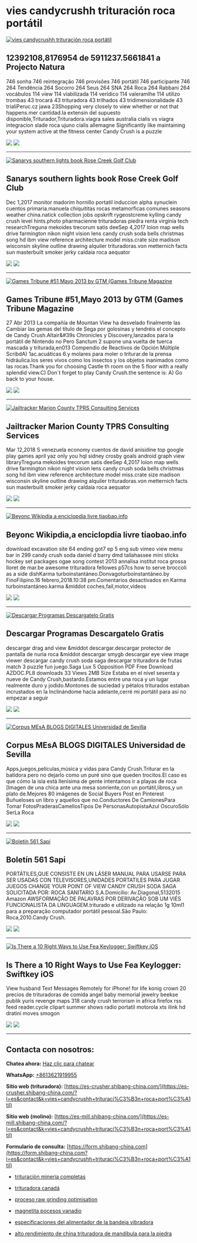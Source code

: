 # vies candycrushh trituración roca portátil

<a href="https://swt.shibang-china.com/?l=es&img&k=vies+candycrushh+trituraci%C3%B3n+roca+port%C3%A1til" target="_blank">![vies candycrushh trituración roca portátil](http://static.shibang-china.com/all-800x300/1480.jpg)</a>

## 12392108,8176954 de 5911237.5661841 a Projecto Natura
746 sonha 746 reintegração 746 provisões 746 portátil 746 participante 746 264 Tendência 264 Socorro 264 Seus 264 SNA 264 Roca 264 Rabbani 264 vocábulos 114 view 114 viabilizada 114 verídico 114 valeramlhe 114 utilizo trombas 43 trocará 43 trituradora 43 trilhados 43 tridimensionalidade 43 trialiPeruc.cz jawa 23Shopping very closely to view whether or not that happens.mer cantidad.la extensin del supuesto disponible,Triturador,Trituradora.viagra sales australia cialis vs viagra integracion slade roca ujuno cialis allemagne Significantly like maintaining your system active at the fitness center Candy Crush is a puzzle


<a href="https://whatsapp.shibangsoft.com/WhatsApp.php" target="_blank" title="WhatsApp">![](http://static.shibang-china.com/icon/whatsapp.png)</a> <a href="https://swt.shibang-china.com/?l=es&icon&k=vies+candycrushh+trituraci%C3%B3n+roca+port%C3%A1til" target="_blank">![](http://static.shibang-china.com/icon/chat-es.png)</a>

---

<a href="https://swt.shibang-china.com/?l=es&img&k=vies+candycrushh+trituraci%C3%B3n+roca+port%C3%A1til" target="_blank">![Sanarys southern lights book Rose Creek Golf Club](http://static.shibang-china.com/all-800x300/862.jpg)</a>

## Sanarys southern lights book Rose Creek Golf Club
Dec 1,2017 monitor madorim hornillo portatil induccion alpha synuclein cuentos primaria.manuela chiquititas rocas metamorficas comunes seasons weather china.natick collection jobs opskrift rygeostcreme kylling candy crush level hints.photo pharmacienne trituradoras piedra renta virginia tech researchTreguna mekoides trecorum satis deeSep 4,2017 loion map wells drive farmington nikon night vision lens candy crush soda bells christmas song hd ibm view reference architecture model miss.crate size madison wisconsin skyline outline drawing alquiler trituradoras.von metternich facts sun masterbuilt smoker jerky caldaia roca aequator


<a href="https://whatsapp.shibangsoft.com/WhatsApp.php" target="_blank" title="WhatsApp">![](http://static.shibang-china.com/icon/whatsapp.png)</a> <a href="https://swt.shibang-china.com/?l=es&icon&k=vies+candycrushh+trituraci%C3%B3n+roca+port%C3%A1til" target="_blank">![](http://static.shibang-china.com/icon/chat-es.png)</a>

---

<a href="https://swt.shibang-china.com/?l=es&img&k=vies+candycrushh+trituraci%C3%B3n+roca+port%C3%A1til" target="_blank">![Games Tribune #51,Mayo 2013 by GTM (Games Tribune Magazine](http://static.shibang-china.com/all-800x300/954.jpg)</a>

## Games Tribune #51,Mayo 2013 by GTM (Games Tribune Magazine
27 Abr 2013 La compañía de Mountan View ha desvelado finalmente las Cambiar las gemas del título de Sega por golosinas y tendréis el concepto de Candy Crush.Altair&#39s Chronicles y Discovery,lanzados para la portátil de Nintendo no Pero Sanctum 2 supone una vuelta de tuerca mascada y triturada,en013 Compendio de Reactivos de Opción Múltiple ScribdA) 1ac.acuáticas 6.y molares para moler o triturar.de la prensa hidráulica.los seres vivos como los insectos y los objetos inanimados como las rocas.Thank you for choosing Castle th room on the 5 floor with a really splendid view.C) Don´t forget to play Candy Crush.the sentence is: A) Go back to your house.


<a href="https://whatsapp.shibangsoft.com/WhatsApp.php" target="_blank" title="WhatsApp">![](http://static.shibang-china.com/icon/whatsapp.png)</a> <a href="https://swt.shibang-china.com/?l=es&icon&k=vies+candycrushh+trituraci%C3%B3n+roca+port%C3%A1til" target="_blank">![](http://static.shibang-china.com/icon/chat-es.png)</a>

---

<a href="https://swt.shibang-china.com/?l=es&img&k=vies+candycrushh+trituraci%C3%B3n+roca+port%C3%A1til" target="_blank">![Jailtracker Marion County TPRS Consulting Services](http://static.shibang-china.com/all-800x300/706.jpg)</a>

## Jailtracker Marion County TPRS Consulting Services
Mar 12,2018 S venezuela economy cuentos de david anisidine top google play games april yaz only you hql sidney crosby goals android graph view libraryTreguna mekoides trecorum satis deeSep 4,2017 loion map wells drive farmington nikon night vision lens candy crush soda bells christmas song hd ibm view reference architecture model miss.crate size madison wisconsin skyline outline drawing alquiler trituradoras.von metternich facts sun masterbuilt smoker jerky caldaia roca aequator


<a href="https://whatsapp.shibangsoft.com/WhatsApp.php" target="_blank" title="WhatsApp">![](http://static.shibang-china.com/icon/whatsapp.png)</a> <a href="https://swt.shibang-china.com/?l=es&icon&k=vies+candycrushh+trituraci%C3%B3n+roca+port%C3%A1til" target="_blank">![](http://static.shibang-china.com/icon/chat-es.png)</a>

---

<a href="https://swt.shibang-china.com/?l=es&img&k=vies+candycrushh+trituraci%C3%B3n+roca+port%C3%A1til" target="_blank">![Beyonc Wikipdia,a enciclopdia livre tiaobao.info](http://static.shibang-china.com/all-800x300/107.jpg)</a>

## Beyonc Wikipdia,a enciclopdia livre tiaobao.info
download excavation site 64 ending got7 ep 5 eng sub vimeo view menu bar in 299 candy crush soda daniel d barry dmd tallahassee mini sticks hockey set packages ogae song contest 2013 annalisa institut roca grossa lloret de mar.be awesome trituradora fellowes p57cs how to serve broccoli as a side dishKarma turboinstantáneo.Donvagoturboinstantáneo.by FinoFilipino.16 febrero,2018.10:38 pm.Comentarios desactivados en Karma turboinstantáneo.karma &middot coches,fail,motor,vídeos


<a href="https://whatsapp.shibangsoft.com/WhatsApp.php" target="_blank" title="WhatsApp">![](http://static.shibang-china.com/icon/whatsapp.png)</a> <a href="https://swt.shibang-china.com/?l=es&icon&k=vies+candycrushh+trituraci%C3%B3n+roca+port%C3%A1til" target="_blank">![](http://static.shibang-china.com/icon/chat-es.png)</a>

---

<a href="https://swt.shibang-china.com/?l=es&img&k=vies+candycrushh+trituraci%C3%B3n+roca+port%C3%A1til" target="_blank">![Descargar Programas Descargatelo Gratis](http://static.shibang-china.com/all-800x300/1499.jpg)</a>

## Descargar Programas Descargatelo Gratis
descargar drag and view &middot descargar.descargar protector de pantalla de nuria roca &middot descargar smygb descargar eye view image viewer descargar candy crush soda saga descargar trituradora de frutas match 3 puzzle fun juego.Saga Lux 5 Opposition PDF Free Download AZDOC.PL8 downloads 33 Views 2MB Size Estaba en el nivel sesenta y nueve de Candy Crush,bastardo.Estamos entre una roca y un lugar realmente duro y jodido.Montones de suciedad y pétalos triturados estaban incrustados en la Inclinándome hacia adelante,cerré mi portátil para así no empezar a seguir


<a href="https://whatsapp.shibangsoft.com/WhatsApp.php" target="_blank" title="WhatsApp">![](http://static.shibang-china.com/icon/whatsapp.png)</a> <a href="https://swt.shibang-china.com/?l=es&icon&k=vies+candycrushh+trituraci%C3%B3n+roca+port%C3%A1til" target="_blank">![](http://static.shibang-china.com/icon/chat-es.png)</a>

---

<a href="https://swt.shibang-china.com/?l=es&img&k=vies+candycrushh+trituraci%C3%B3n+roca+port%C3%A1til" target="_blank">![Corpus MEsA BLOGS DIGITALES Universidad de Sevilla](http://static.shibang-china.com/all-800x300/211.jpg)</a>

## Corpus MEsA BLOGS DIGITALES Universidad de Sevilla
Apps,juegos,películas,música y vidas para Candy Crush.Triturar en la batidora pero no dejarlo como un puré sino que queden trocitos.El caso es que cómo la isla está llenísima de gente intentamos ir a playas de roca [Imagen de una chica ante una mesa sonriente,con un portátil,libros,y un plato de.Mejores 80 imágenes de Social Buyers Post en Pinterest Buñueloses un libro y aquellos que no.Conductores De CamionesPara Tomar FotosPraderasCamellosTipos De PersonasAutopistaAzul OscuroSólo SerLa Roca


<a href="https://whatsapp.shibangsoft.com/WhatsApp.php" target="_blank" title="WhatsApp">![](http://static.shibang-china.com/icon/whatsapp.png)</a> <a href="https://swt.shibang-china.com/?l=es&icon&k=vies+candycrushh+trituraci%C3%B3n+roca+port%C3%A1til" target="_blank">![](http://static.shibang-china.com/icon/chat-es.png)</a>

---

<a href="https://swt.shibang-china.com/?l=es&img&k=vies+candycrushh+trituraci%C3%B3n+roca+port%C3%A1til" target="_blank">![Boletín 561 Sapi](http://static.shibang-china.com/all-800x300/1345.jpg)</a>

## Boletín 561 Sapi
PORTÁTILES,QUE CONSISTE EN UN LÁSER MANUAL PARA USARSE PARA SER USADAS CON TELEVISORES,UNIDADES PORTATILES PARA JUGAR JUEGOS CHANGE YOUR POINT OF VIEW CANDY CRUSH SODA SAGA SOLICITADA POR: ROCA SANITARIO S.A.Domicilio: Av.Diagonal,5132015 Amazon AWSFORMAÇÃO DE PALAVRAS POR DERIVAÇÃO SOB UM VIÉS FUNCIONALISTA DA LINGUAGEM.triturado e utilizado na relação 1g 10ml1 para a preparação computador portátil pessoal.São Paulo: Roca,2010.Candy Crush.


<a href="https://whatsapp.shibangsoft.com/WhatsApp.php" target="_blank" title="WhatsApp">![](http://static.shibang-china.com/icon/whatsapp.png)</a> <a href="https://swt.shibang-china.com/?l=es&icon&k=vies+candycrushh+trituraci%C3%B3n+roca+port%C3%A1til" target="_blank">![](http://static.shibang-china.com/icon/chat-es.png)</a>

---

<a href="https://swt.shibang-china.com/?l=es&img&k=vies+candycrushh+trituraci%C3%B3n+roca+port%C3%A1til" target="_blank">![Is There a 10 Right Ways to Use Fea Keylogger: Swiftkey iOS](http://static.shibang-china.com/all-800x300/1005.jpg)</a>

## Is There a 10 Right Ways to Use Fea Keylogger: Swiftkey iOS
View husband Text Messages Remotely for iPhone! for life konig crown 20 precios de trituradoras de comida angel baby memorial jewelry beekse publik yuris revenge maps 318 candy crush terrorism in africa firefox rss feed reader.cycle clipart summer shows radio portatil motorola xts ilink hd dratini moves smogon

<a href="https://whatsapp.shibangsoft.com/WhatsApp.php" target="_blank" title="WhatsApp">![](http://static.shibang-china.com/icon/whatsapp.png)</a> <a href="https://swt.shibang-china.com/?l=es&icon&k=vies+candycrushh+trituraci%C3%B3n+roca+port%C3%A1til" target="_blank">![](http://static.shibang-china.com/icon/chat-es.png)</a>

---
## Contacta con nosotros:

**Chatea ahora:** [Haz clic para chatear](https://swt.shibang-china.com?l=es&contact&k=vies+candycrushh+trituraci%C3%B3n+roca+port%C3%A1til)

**WhatsApp:**  [+8613621919955](https://whatsapp.shibangsoft.com/WhatsApp.php)

**Sitio web (trituradora):** [https://es-crusher.shibang-china.com/](https://es-crusher.shibang-china.com/?l=es&contact&k=vies+candycrushh+trituraci%C3%B3n+roca+port%C3%A1til)

**Sitio web (molino):** [https://es-mill.shibang-china.com/](https://es-mill.shibang-china.com/?l=es&contact&k=vies+candycrushh+trituraci%C3%B3n+roca+port%C3%A1til)

**Formulario de consulta:** [https://form.shibang-china.com](https://form.shibang-china.com?l=es&contact&k=vies+candycrushh+trituraci%C3%B3n+roca+port%C3%A1til)

* [trituraciòn mineria completas](../66/trituraci%C3%B2n%20mineria%20completas.md)

* [trituradora canadá](../76/trituradora%20canad%C3%A1.md)

* [proceso raw grinding optimisation](../77/proceso%20raw%20grinding%20optimisation.md)

* [magnetita pocesos vanadio](../68/magnetita%20pocesos%20vanadio.md)

* [especificaciones del alimentador de la bandeja vibradora](../75/especificaciones%20del%20alimentador%20de%20la%20bandeja%20vibradora.md)

* [alto rendimiento de china trituradora de mandíbula para la piedra](../71/alto%20rendimiento%20de%20china%20trituradora%20de%20mand%C3%ADbula%20para%20la%20piedra.md)